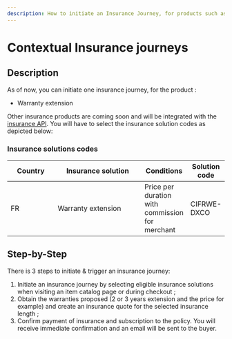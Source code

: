```yaml
---
description: How to initiate an Insurance Journey, for products such as warranty extension
---
```


# Contextual Insurance journeys

## Description

As of now, you can initiate one insurance journey, for the product :

* Warranty extension&#x20;

Other insurance products are coming soon and will be integrated with the [insurance API](../../api-reference/insurance-api/). You will have to select the insurance solution codes as depicted below:

### Insurance solutions codes

<table><thead><tr><th width="98">Country</th><th width="204">Insurance solution</th><th>Conditions</th><th>Solution code</th></tr></thead><tbody><tr><td>FR</td><td>Warranty extension</td><td>Price per duration with commission for merchant </td><td>CIFRWE-DXCO</td></tr></tbody></table>

## Step-by-Step

There is 3 steps to initiate & trigger an insurance journey:&#x20;

1. Initiate an insurance journey by selecting eligible insurance solutions when visiting an item catalog page or during checkout ;
2. Obtain the warranties proposed (2 or 3 years extension and the price for example) and create an insurance quote for the selected insurance length ;
3. Confirm payment of insurance and subscription to the policy. You will receive immediate confirmation and an email will be sent to the buyer. &#x20;
